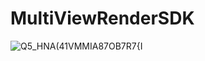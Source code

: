 # MultiViewRenderSDK



![Q5_HNA(41VMMIA87OB7R7{I](https://user-images.githubusercontent.com/15990821/114504140-f66c0580-9c60-11eb-8ba0-de0e0fda6f98.png)
